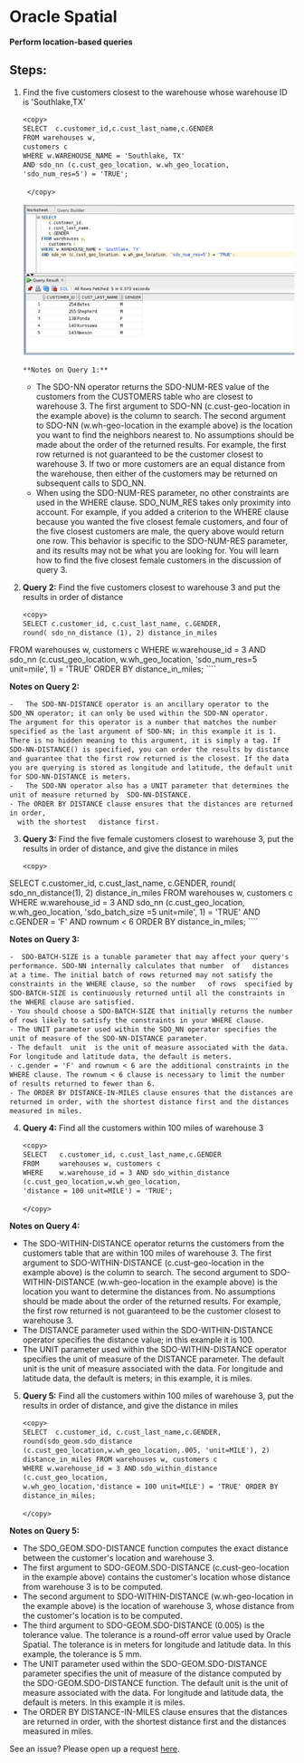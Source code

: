 
# Oracle Spatial  

**Perform location-based queries**

## Steps:

1. Find the five customers closest to the warehouse whose warehouse ID is 'Southlake,TX'
   
     ````
    <copy>
     SELECT  c.customer_id,c.cust_last_name,c.GENDER
     FROM warehouses w,
     customers c
     WHERE w.WAREHOUSE_NAME = 'Southlake, TX'
     AND sdo_nn (c.cust_geo_location, w.wh_geo_location, 'sdo_num_res=5') = 'TRUE';  
   
      </copy>
      ````

     ![](./images/spatial_m1.PNG " ")


       **Notes on Query 1:**

       
      - The SDO-NN operator returns the SDO-NUM-RES value of the customers from the CUSTOMERS table who are closest to warehouse 3. The first argument to SDO-NN (c.cust-geo-location in the example above) is the column to search. The second argument to SDO-NN (w.wh-geo-location in the example above) is the location you want to find the neighbors nearest to. No assumptions should be made about the order of the returned results. For example, the first row returned is not guaranteed to be the customer closest to warehouse 3. If two or more customers are an equal distance from the warehouse, then either of the customers may be returned on subsequent calls to SDO_NN.
      - When using the SDO-NUM-RES parameter, no other constraints are used in the WHERE clause. SDO_NUM_RES takes only proximity into account. For example, if you added a criterion to the WHERE clause because you wanted the five closest female customers, and four of the five closest customers are male, the query above would return one row. This behavior is specific to the SDO-NUM-RES parameter, and its results may not be what you are looking for. You will learn how to find the five closest female customers in the discussion of query 3.




2. **Query 2:** Find the five customers closest to warehouse 3 and put the results in order of distance
   
     ````
    <copy>
   SELECT c.customer_id, c.cust_last_name, c.GENDER,  
   round( sdo_nn_distance (1), 2) distance_in_miles
  FROM warehouses w, customers c WHERE w.warehouse_id = 3 AND 
  sdo_nn (c.cust_geo_location, w.wh_geo_location, 'sdo_num_res=5  unit=mile', 1) = 'TRUE' 
  ORDER BY distance_in_miles; 
       </copy>
       ````



   **Notes on Query 2:**

    -	The SDO-NN-DISTANCE operator is an ancillary operator to the SDO_NN operator; it can only be used within the SDO-NN operator. 
    The argument for this operator is a number that matches the number specified as the last argument of SDO-NN; in this example it is 1. There is no hidden meaning to this argument, it is simply a tag. If SDO-NN-DISTANCE() is specified, you can order the results by distance and guarantee that the first row returned is the closest. If the data you are querying is stored as longitude and latitude, the default unit for SDO-NN-DISTANCE is meters.
    -	The SDO-NN operator also has a UNIT parameter that determines the unit of measure returned by  SDO-NN-DISTANCE.
    - The ORDER BY DISTANCE clause ensures that the distances are returned in order, 
      with the shortest   distance first.



3. **Query 3:** Find the five female customers closest to warehouse 3, put the results in order of distance, and give the distance in miles

    ````
    <copy>
  SELECT
  c.customer_id,
  c.cust_last_name,
  c.GENDER,
  round( sdo_nn_distance(1), 2) distance_in_miles
  FROM warehouses w,
  customers c
  WHERE w.warehouse_id = 3
  AND sdo_nn (c.cust_geo_location, w.wh_geo_location,
  'sdo_batch_size =5 unit=mile', 1) = 'TRUE'
  AND c.GENDER = 'F'
  AND rownum < 6
  ORDER BY distance_in_miles;
  </copy>
    ````

   **Notes on Query 3:**

    -  SDO-BATCH-SIZE is a tunable parameter that may affect your query's performance. SDO-NN internally calculates that number  of   distances at a time. The initial batch of rows returned may not satisfy the constraints in the WHERE clause, so the number   of rows  specified by SDO-BATCH-SIZE is continuously returned until all the constraints in the WHERE clause are satisfied. 
    - You should choose a SDO-BATCH-SIZE that initially returns the number of rows likely to satisfy the constraints in your WHERE clause.
    - The UNIT parameter used within the SDO_NN operator specifies the unit of measure of the SDO-NN-DISTANCE parameter. 
    - The default  unit  is the unit of measure associated with the data. For longitude and latitude data, the default is meters.
    - c.gender = 'F' and rownum < 6 are the additional constraints in the WHERE clause. The rownum < 6 clause is necessary to limit the number of results returned to fewer than 6.
    - The ORDER BY DISTANCE-IN-MILES clause ensures that the distances are returned in order, with the shortest distance first and the distances measured in miles.



4. **Query 4:** Find all the customers within 100 miles of warehouse 3
   
      ````
      <copy>
   SELECT 	c.customer_id, c.cust_last_name,c.GENDER
   FROM 	warehouses w, customers c
   WHERE 	w.warehouse_id = 3 AND sdo_within_distance (c.cust_geo_location,w.wh_geo_location,
   'distance = 100 unit=MILE') = 'TRUE';
  
    </copy>
      ````


 **Notes on Query 4:** 
   -	The SDO-WITHIN-DISTANCE operator returns the customers from the customers table 
      that are within 100   miles of warehouse 3. 
     The first argument to SDO-WITHIN-DISTANCE (c.cust-geo-location in the example above) is the column to search. 
     The second argument to SDO-WITHIN-DISTANCE (w.wh-geo-location in the example above) is the location you want to determine the distances from. No assumptions should be made about the order of the returned results. For example, the first row returned is not guaranteed to be the customer closest to warehouse 3.
   -	The DISTANCE parameter used within the SDO-WITHIN-DISTANCE operator specifies the distance value; 
     in this example it is 100.
   -	The UNIT parameter used within the SDO-WITHIN-DISTANCE operator specifies the unit of measure 
      of the  DISTANCE parameter. 
     The default unit is the unit of measure associated with the data. For longitude and latitude data, the default is meters; in this example, it is miles.



5. **Query 5:** Find all the customers within 100 miles of warehouse 3, put the results in order of distance, and give the distance in miles    
   
    ````
    <copy>
   SELECT  c.customer_id, c.cust_last_name,c.GENDER,
   round(sdo_geom.sdo_distance (c.cust_geo_location,w.wh_geo_location,.005, 'unit=MILE'), 2) distance_in_miles FROM warehouses w, customers c
   WHERE w.warehouse_id = 3 AND sdo_within_distance (c.cust_geo_location,
   w.wh_geo_location,'distance = 100 unit=MILE') = 'TRUE' ORDER BY distance_in_miles;
 
    </copy>
     ````

     
 **Notes on Query 5:**

- 	The SDO_GEOM.SDO-DISTANCE function computes the exact distance between the customer's location and warehouse 3. 
-   The first argument to SDO-GEOM.SDO-DISTANCE (c.cust-geo-location in the example above) contains the customer's location  whose  distance from warehouse 3 is to be computed. 
-   The second argument to SDO-WITHIN-DISTANCE (w.wh-geo-location in the example above) is the location of warehouse 3, whose distance from the customer's location is to be computed.
-	The third argument to SDO-GEOM.SDO-DISTANCE (0.005) is the tolerance value. The tolerance is a round-off error value used by Oracle Spatial. The tolerance is in meters for longitude and latitude data. In this example, the tolerance is 5 mm.
-	The UNIT parameter used within the SDO-GEOM.SDO-DISTANCE parameter specifies the unit of measure of the distance computed by the SDO-GEOM.SDO-DISTANCE function. The default unit is the unit of measure associated with the data. For longitude and latitude data, the default is meters. In this example it is miles.
-	The ORDER BY DISTANCE-IN-MILES clause ensures that the distances are returned in order, with the shortest distance first and the distances measured in miles.





See an issue?  Please open up a request [here](https://github.com/oracle/learning-library/issues).